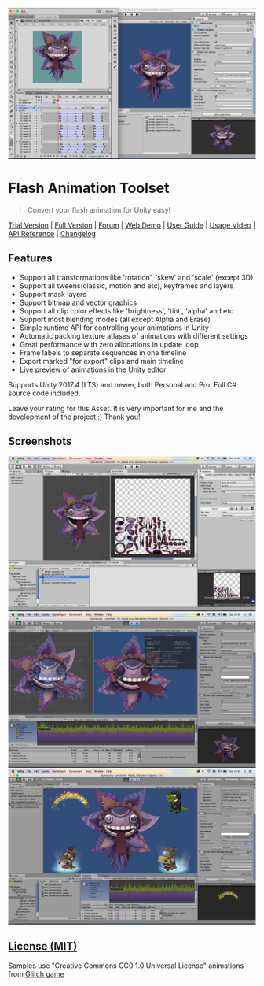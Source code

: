 ![](.github/images/title-icon.png)

# Flash Animation Toolset

> Convert your flash animation for Unity easy!

[Trial Version](https://assetstore.unity.com/packages/tools/animation/flash-animation-toolset-trial-73896) |
[Full Version](https://assetstore.unity.com/packages/tools/animation/flash-animation-toolset-73323) |
[Forum](https://forum.unity.com/threads/1-3-15-flash-animation-toolset.440085) |
[Web Demo](.github/demo) |
[User Guide](Assets/FlashTools/Docs/USERGUIDE.md) |
[Usage Video](http://www.youtube.com/watch?v=uE_XRWZ5KHA) |
[API Reference](Assets/FlashTools/Docs/API.md) |
[Changelog](Assets/FlashTools/Docs/CHANGELOG.md)

## Features

- Support all transformations like 'rotation', 'skew' and 'scale' (except 3D)
- Support all tweens(classic, motion and etc), keyframes and layers
- Support mask layers
- Support bitmap and vector graphics
- Support all clip color effects like 'brightness', 'tint', 'alpha' and etc
- Support most blending modes (all except Alpha and Erase)
- Simple runtime API for controlling your animations in Unity
- Automatic packing texture atlases of animations with different settings
- Great performance with zero allocations in update loop
- Frame labels to separate sequences in one timeline
- Export marked "for export" clips and main timeline
- Live preview of animations in the Unity editor

Supports Unity 2017.4 (LTS) and newer, both Personal and Pro. Full C# source code included.

Leave your rating for this Asset. It is very important for me and the development of the project :) Thank you!

## Screenshots

![](.github/images/screenshot-1.png)
![](.github/images/screenshot-2.png)
![](.github/images/screenshot-3.png)

## [License (MIT)](./LICENSE.md)

Samples use "Creative Commons CC0 1.0 Universal License" animations from [Glitch game](http://www.glitchthegame.com/public-domain-game-art)
